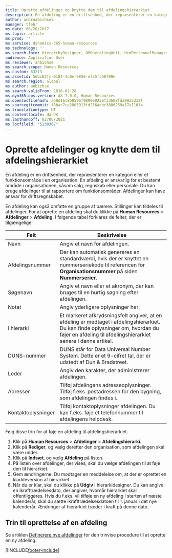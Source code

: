 ```yaml
---
title: Oprette afdelinger og knytte dem til afdelingshierarkiet
description: En afdeling er en driftsenhed, der repræsenterer en kategori eller et funktionsområde i en organisation. En afdeling er ansvarlig for et bestemt område i organisationen, såsom salg, regnskab eller personale. Du kan bruge afdelinger til at rapportere om funktionsområder. Afdelinger kan have ansvar for driftsregnskabet.
author: andreabichsel
manager: tfehr
ms.date: 06/20/2017
ms.topic: article
ms.prod: ''
ms.service: dynamics-365-human-resources
ms.technology: ''
ms.search.form: HierarchyDesigner, OMOperatingUnit, HcmPersonnelManagementWorkspace
audience: Application User
ms.reviewer: anbichse
ms.search.scope: Human Resources
ms.custom: 63213
ms.assetid: 5dbc62fc-0184-4c0e-9856-e735fc68799e
ms.search.region: Global
ms.author: anbichse
ms.search.validFrom: 2016-02-28
ms.dyn365.ops.version: AX 7.0.0, Human Resources
ms.openlocfilehash: ab9d16c8b8596f0890e0256f33608fda99a5312f
ms.sourcegitcommit: f8bac7ca2803913fd236adbc3806259a17a110f4
ms.translationtype: HT
ms.contentlocale: da-DK
ms.lasthandoff: 02/06/2021
ms.locfileid: "5130367"
---
```

# <a name="create-departments-and-include-them-in-the-department-hierarchy"></a>Oprette afdelinger og knytte dem til afdelingshierarkiet

En afdeling er en driftsenhed, der repræsenterer en kategori eller et funktionsområde i en organisation. En afdeling er ansvarlig for et bestemt område i organisationen, såsom salg, regnskab eller personale. Du kan bruge afdelinger til at rapportere om funktionsområder. Afdelinger kan have ansvar for driftsregnskabet.

En afdeling kan også omfatte en gruppe af bærere. Stillinger kan tildeles til afdelinger. For at oprette en afdeling skal du klikke på **Human Resources** &gt; **Afdelinger** &gt; **Afdeling**. I følgende tabel forklares de felter, der er tilgængelige.

| Felt               | Beskrivelse                                                                                                                                                                                                       |
|---------------------|-------------------------------------------------------------------------------------------------------------------------------------------------------------------------------------------------------------------|
| Navn                | Angiv et navn for afdelingen.                                                                                                                                                                                  |
| Afdelingsnummer   | Der kan automatisk genereres en standardværdi, hvis der er knyttet en nummerseriekode til referencen for **Organisationsnummer** på siden **Nummerserier**.                                                 |
| Søgenavn         | Angiv et navn eller et akronym, der kan bruges til en hurtig søgning efter afdelingen.                                                                                                                                            |
| Notat                | Angiv yderligere oplysninger her.                                                                                                                                                                            |
| I hierarki        | Et markeret afkrydsningsfelt angiver, at en afdeling er medtaget i afdelingshierarkiet. Du kan finde oplysninger om, hvordan du føjer en afdeling til afdelingshierarkiet senere i denne artikel. |
| DUNS-nummer         | DUNS står for Data Universal Number System. Dette er et 9-cifret tal, der er udstedt af Dun & Bradstreet.                                                                                                     |
| Leder             | Angiv den karakter, der administrerer afdelingen.                                                                                                                                                                    |
| Adresser           | Tilføj afdelingens adresseoplysninger. Tilføj f.eks. postadressen for den bygning, som afdelingen findes i.                                                                          |
| Kontaktoplysninger | Tilføj kontaktoplysninger afdelingen. Du kan f.eks. føje et telefonnummer til afdelingens helpdesk.                                                                                           |

Følg disse trin for at føje en afdeling til afdelingshierarkiet.

1.  Klik på **Human Resources** &gt; **Afdelinger** &gt; **Afdelingshierarki**.
2.  Klik på **Rediger**, og vælg derefter den organisation, som afdelingen skal være under.
3.  Klik på **Indsæt**, og vælg **Afdeling** på listen.
4.  På listen over afdelinger, der vises, skal du vælge afdelingen til at føje den til hierarkiet.
5.  Gem ændringerne. Du modtager en meddelelse om, at der er oprettet en kladdeversion af hierarkiet.
6.  Når du er klar, skal du klikke på **Udgiv** i hierarkidesigner. Du kan angive en ikrafttrædelsesdato, der angiver, hvornår hierarkiet skal offentliggøres. Hvis du f.eks. vil tilføje en ny afdeling i starten af næste kalenderår, skal du sætte ikrafttrædelsesdatoen til 1. januar i det nye kalenderår. Ændringer af hierarkiet træder i kraft på denne dato.

## <a name="steps-for-creating-a-department"></a>Trin til oprettelse af en afdeling
Se artiklen [Definerere nye afdelinger](../fin-and-ops/hr/tasks/define-new-departments.md) for den trinvise procedure til at oprette en ny afdeling. 


[!INCLUDE[footer-include](../includes/footer-banner.md)]